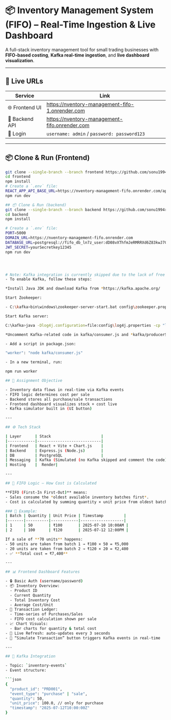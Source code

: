 # 📦 Inventory Management System (FIFO) – Real-Time Ingestion & Live Dashboard

A full-stack inventory management tool for small trading businesses with **FIFO-based costing**, **Kafka real-time ingestion**, and **live dashboard visualization**.

---

## 🔗 Live URLs

| Service       | Link                                                         |
|---------------|--------------------------------------------------------------|
| 🌐 Frontend UI | https://nventory-management-fifo-1.onrender.com       |
| 🔐 Backend API | https://nventory-management-fifo.onrender.com               |
| 👤 Login       | `username: admin` / `password: password123`                 |

---
## 📦 Clone & Run (Frontend)

```bash
git clone --single-branch --branch frontend https://github.com/sonu1994roy/nventory-management-fifo.git frontend
cd frontend
npm install
# Create a `.env` file:
REACT_APP_API_BASE_URL=https://nventory-management-fifo.onrender.com/api
npm run dev

## 📦 Clone & Run (backend)
git clone --single-branch --branch backend https://github.com/sonu1994roy/nventory-management-fifo.git backend
cd backend
npm install

# Create a `.env` file:
PORT=5000
DOMAIN_URL=https://nventory-management-fifo.onrender.com
DATABASE_URL=postgresql://fifo_db_ln7z_user:dD08vXThfmJeRMRRXd6Z83kwJ70LlwnH@dpg-d2463pfdiees73adia30-a.oregon-postgres.render.com/fifo_db_ln7z
JWT_SECRET=yourSecretkey12345
npm run dev




# Note: Kafka integration is currently skipped due to the lack of free cloud resources to deploy Kafka topics without payment verification or account.
- To enable Kafka, follow these steps:

*Install Java JDK and download Kafka from *https://kafka.apache.org/

Start Zookeeper:

- C:\kafka>bin\windows\zookeeper-server-start.bat config\zookeeper.properties

Start Kafka server:

C:\kafka>java -Dlog4j.configuration=file:config\log4j.properties -cp "libs/*;." kafka.Kafka config\server.properties

*Uncomment Kafka-related code in kafka/consumer.js and *kafka/producerSimulator.js

- Add a script in package.json:

"worker": "node kafka/consumer.js"

- In a new terminal, run:

npm run worker

## 📌 Assignment Objective

- Inventory data flows in real-time via Kafka events
- FIFO logic determines cost per sale
- Backend stores all purchase/sale transactions
- Frontend dashboard visualizes stock + cost live
- Kafka simulator built in (UI button)

---

## ⚙️ Tech Stack

| Layer      | Stack                      |
|------------|----------------------------|
| Frontend   | React + Vite + Chart.js    |
| Backend    | Express.js (Node.js)       |
| DB         | PostgreSQL                 |
| Messaging  | Kafka (Simulated (no Kafka skipped and comment the code)) |
| Hosting    |  Render|

---

## 🔁 FIFO Logic – How Cost is Calculated

**FIFO (First-In First-Out)** means:
- Sales consume the *oldest available inventory batches first*.
- Cost is calculated by summing quantity × unit price from oldest batches.

### 🔄 Example:
| Batch | Quantity | Unit Price | Timestamp         |
|-------|----------|------------|-------------------|
| 1     | 50       | ₹100       | 2025-07-10 10:00AM |
| 2     | 100      | ₹120       | 2025-07-12 12:00PM |

If a sale of **70 units** happens:
- 50 units are taken from batch 1 → ₹100 × 50 = ₹5,000  
- 20 units are taken from batch 2 → ₹120 × 20 = ₹2,400  
- ✅ **Total cost = ₹7,400**

---

## 📊 Frontend Dashboard Features

- 🔒 Basic Auth (username/password)
- 📦 Inventory Overview:
  - Product ID
  - Current Quantity
  - Total Inventory Cost
  - Average Cost/Unit
- 📜 Transaction Ledger:
  - Time-series of Purchases/Sales
  - FIFO cost calculation shown per sale
- 📈 Chart Visuals:
  - Bar charts for quantity & total cost
- 🔁 Live Refresh: auto-updates every 3 seconds
- 🧪 “Simulate Transaction” button triggers Kafka events in real-time

---

## 📡 Kafka Integration

- Topic: `inventory-events`
- Event structure:

```json
{
  "product_id": "PRD001",
  "event_type": "purchase" | "sale",
  "quantity": 50,
  "unit_price": 100.0, // only for purchase
  "timestamp": "2025-07-12T10:00:00Z"
}
